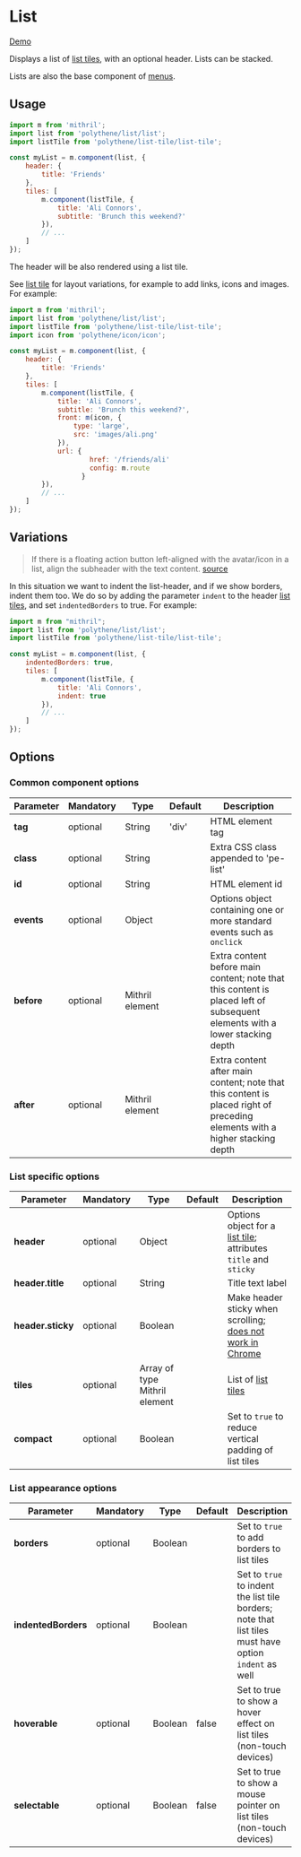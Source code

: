 # List

<a class="btn-demo" href="http://arthurclemens.github.io/Polythene-examples/index.html#/list">Demo</a>

Displays a list of [list tiles](#list-tile), with an optional header. Lists can be stacked.

Lists are also the base component of [menus](#menu).

## Usage

~~~javascript
import m from 'mithril';
import list from 'polythene/list/list';
import listTile from 'polythene/list-tile/list-tile';

const myList = m.component(list, {
	header: {
		title: 'Friends'
	},
	tiles: [
	    m.component(listTile, {
	        title: 'Ali Connors',
	        subtitle: 'Brunch this weekend?'
	    }),
	    // ...
	]
});
~~~

The header will be also rendered using a list tile.

See [list tile](#list-tile) for layout variations, for example to add links, icons and images. For example:

~~~javascript
import m from 'mithril';
import list from 'polythene/list/list';
import listTile from 'polythene/list-tile/list-tile';
import icon from 'polythene/icon/icon';

const myList = m.component(list, {
	header: {
		title: 'Friends'
	},
	tiles: [
	    m.component(listTile, {
	        title: 'Ali Connors',
	        subtitle: 'Brunch this weekend?',
	        front: m(icon, {
	            type: 'large',
	            src: 'images/ali.png'
	        }),
	        url: {
				    href: '/friends/ali'
				    config: m.route
				  }
	    }),
	    // ...
	]
});
~~~


## Variations

> If there is a floating action button left-aligned with the avatar/icon in a list,
> align the subheader with the text content.
> [source](http://www.google.com/design/spec/components/subheaders.html#subheaders-list-subheaders)

In this situation we want to indent the list-header, and if we show borders, indent them too. We do so by adding the parameter `indent` to the header [list tiles](#list-tile), and set `indentedBorders` to true. For example:

~~~javascript
import m from "mithril";
import list from 'polythene/list/list';
import listTile from 'polythene/list-tile/list-tile';

const myList = m.component(list, {
	indentedBorders: true,
	tiles: [
	    m.component(listTile, {
	        title: 'Ali Connors',
	        indent: true
	    }),
	    // ...
	]
});
~~~


## Options

### Common component options

| **Parameter** |  **Mandatory** | **Type** | **Default** | **Description** |
| ------------- | -------------- | -------- | ----------- | --------------- |
| **tag** | optional | String | 'div' | HTML element tag |
| **class** | optional | String |  | Extra CSS class appended to 'pe-list' |
| **id** | optional | String | | HTML element id |
| **events** | optional | Object | | Options object containing one or more standard events such as `onclick` |
| **before** | optional | Mithril element | | Extra content before main content; note that this content is placed left of subsequent elements with a lower stacking depth |
| **after** | optional | Mithril element | | Extra content after main content; note that this content is placed right of preceding elements with a higher stacking depth |

### List specific options

| **Parameter** |  **Mandatory** | **Type** | **Default** | **Description** |
| ------------- | -------------- | -------- | ----------- | --------------- |
| **header** | optional | Object | | Options object for a [list tile](#list-tile); attributes `title` and `sticky` |
| **header.title** | optional | String | | Title text label |
| **header.sticky** | optional | Boolean | | Make header sticky when scrolling; [does not work in Chrome](http://caniuse.com/#feat=css-sticky) |
| **tiles** | optional | Array of type Mithril element | | List of [list tiles](#list-tile) |
| **compact** | optional | Boolean | | Set to `true` to reduce vertical padding of list tiles |

### List appearance options

| **Parameter** |  **Mandatory** | **Type** | **Default** | **Description** |
| ------------- | -------------- | -------- | ----------- | --------------- |
| **borders** | optional | Boolean | | Set to `true` to add borders to list tiles |
| **indentedBorders** | optional | Boolean | | Set to `true` to indent the list tile borders; note that list tiles must have option `indent` as well |
| **hoverable** | optional | Boolean | false | Set to true to show a hover effect on list tiles (non-touch devices) |
| **selectable** | optional | Boolean | false | Set to true to show a mouse pointer on list tiles (non-touch devices) |
